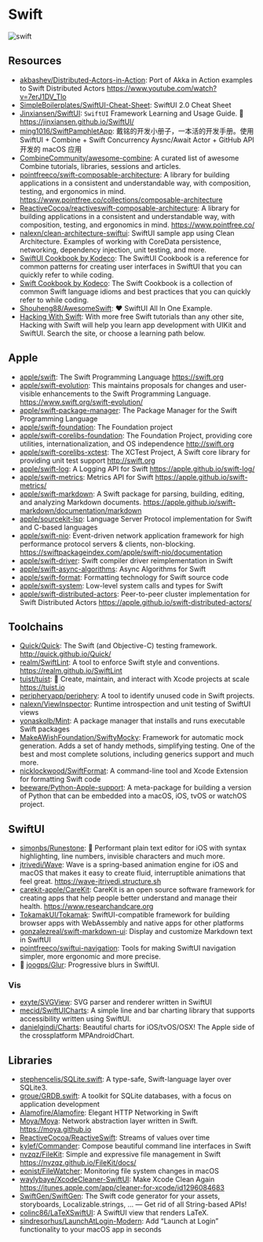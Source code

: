 # Swift

<picture>
  <source media="(prefers-color-scheme: dark)" srcset="https://skillicons.dev/icons?theme=dark&i=swift">
  <img alt="swift" src="https://skillicons.dev/icons?theme=light&i=swift">
</picture>

## Resources

- [akbashev/Distributed-Actors-in-Action](https://github.com/akbashev/Distributed-Actors-in-Action): Port of Akka in Action examples to Swift Distributed Actors <https://www.youtube.com/watch?v=7erJ1DV_Tlo>
- [SimpleBoilerplates/SwiftUI-Cheat-Sheet](https://github.com/SimpleBoilerplates/SwiftUI-Cheat-Sheet): SwiftUI 2.0 Cheat Sheet
- [Jinxiansen/SwiftUI](https://github.com/Jinxiansen/SwiftUI): `SwiftUI` Framework Learning and Usage Guide. 🚀 <https://jinxiansen.github.io/SwiftUI/>
- [ming1016/SwiftPamphletApp](https://github.com/ming1016/SwiftPamphletApp): 戴铭的开发小册子，一本活的开发手册。使用 SwiftUI + Combine + Swift Concurrency Aysnc/Await Actor + GitHub API 开发的 macOS 应用
- [CombineCommunity/awesome-combine](https://github.com/CombineCommunity/awesome-combine): A curated list of awesome Combine tutorials, libraries, sessions and articles.
- [pointfreeco/swift-composable-architecture](https://github.com/pointfreeco/swift-composable-architecture): A library for building applications in a consistent and understandable way, with composition, testing, and ergonomics in mind. <https://www.pointfree.co/collections/composable-architecture>
- [ReactiveCocoa/reactiveswift-composable-architecture](https://github.com/ReactiveCocoa/reactiveswift-composable-architecture): A library for building applications in a consistent and understandable way, with composition, testing, and ergonomics in mind. <https://www.pointfree.co/>
- [nalexn/clean-architecture-swiftui](https://github.com/nalexn/clean-architecture-swiftui): SwiftUI sample app using Clean Architecture. Examples of working with CoreData persistence, networking, dependency injection, unit testing, and more.
- [SwiftUI Cookbook by Kodeco](https://www.kodeco.com/books/swiftui-cookbook): The SwiftUI Cookbook is a reference for common patterns for creating user interfaces in SwiftUI that you can quickly refer to while coding.
- [Swift Cookbook by Kodeco](https://www.kodeco.com/books/swift-cookbook): The Swift Cookbook is a collection of common Swift language idioms and best practices that you can quickly refer to while coding.
- [Shouheng88/AwesomeSwift](https://github.com/Shouheng88/AwesomeSwift): ❤️ SwiftUI All In One Example.
- [Hacking With Swift](https://www.hackingwithswift.com): With more free Swift tutorials than any other site, Hacking with Swift will help you learn app development with UIKit and SwiftUI. Search the site, or choose a learning path below.

## Apple

- [apple/swift](https://github.com/apple/swift): The Swift Programming Language <https://swift.org>
- [apple/swift-evolution](https://github.com/apple/swift-evolution): This maintains proposals for changes and user-visible enhancements to the Swift Programming Language. <https://www.swift.org/swift-evolution/>
- [apple/swift-package-manager](https://github.com/apple/swift-package-manager): The Package Manager for the Swift Programming Language
- [apple/swift-foundation](https://github.com/apple/swift-foundation): The Foundation project
- [apple/swift-corelibs-foundation](https://github.com/apple/swift-corelibs-foundation): The Foundation Project, providing core utilities, internationalization, and OS independence <http://swift.org>
- [apple/swift-corelibs-xctest](https://github.com/apple/swift-corelibs-xctest): The XCTest Project, A Swift core library for providing unit test support <http://swift.org>
- [apple/swift-log](https://github.com/apple/swift-log): A Logging API for Swift <https://apple.github.io/swift-log/>
- [apple/swift-metrics](https://github.com/apple/swift-metrics): Metrics API for Swift <https://apple.github.io/swift-metrics/>
- [apple/swift-markdown](https://github.com/apple/swift-markdown): A Swift package for parsing, building, editing, and analyzing Markdown documents. <https://apple.github.io/swift-markdown/documentation/markdown>
- [apple/sourcekit-lsp](https://github.com/apple/sourcekit-lsp): Language Server Protocol implementation for Swift and C-based languages
- [apple/swift-nio](https://github.com/apple/swift-nio): Event-driven network application framework for high performance protocol servers & clients, non-blocking. <https://swiftpackageindex.com/apple/swift-nio/documentation>
- [apple/swift-driver](https://github.com/apple/swift-driver): Swift compiler driver reimplementation in Swift
- [apple/swift-async-algorithms](https://github.com/apple/swift-async-algorithms): Async Algorithms for Swift
- [apple/swift-format](https://github.com/apple/swift-format): Formatting technology for Swift source code
- [apple/swift-system](https://github.com/apple/swift-system): Low-level system calls and types for Swift
- [apple/swift-distributed-actors](https://github.com/apple/swift-distributed-actors): Peer-to-peer cluster implementation for Swift Distributed Actors <https://apple.github.io/swift-distributed-actors/>

## Toolchains

- [Quick/Quick](https://github.com/Quick/Quick): The Swift (and Objective-C) testing framework. <http://quick.github.io/Quick/>
- [realm/SwiftLint](https://github.com/realm/SwiftLint): A tool to enforce Swift style and conventions. <https://realm.github.io/SwiftLint>
- [tuist/tuist](https://github.com/tuist/tuist): 🚀 Create, maintain, and interact with Xcode projects at scale <https://tuist.io>
- [peripheryapp/periphery](https://github.com/peripheryapp/periphery): A tool to identify unused code in Swift projects.
- [nalexn/ViewInspector](https://github.com/nalexn/ViewInspector): Runtime introspection and unit testing of SwiftUI views
- [yonaskolb/Mint](https://github.com/yonaskolb/Mint): A package manager that installs and runs executable Swift packages
- [MakeAWishFoundation/SwiftyMocky](https://github.com/MakeAWishFoundation/SwiftyMocky): Framework for automatic mock generation. Adds a set of handy methods, simplifying testing. One of the best and most complete solutions, including generics support and much more.
- [nicklockwood/SwiftFormat](https://github.com/nicklockwood/SwiftFormat): A command-line tool and Xcode Extension for formatting Swift code
- [beeware/Python-Apple-support](https://github.com/beeware/Python-Apple-support): A meta-package for building a version of Python that can be embedded into a macOS, iOS, tvOS or watchOS project.

## SwiftUI

- [simonbs/Runestone](https://github.com/simonbs/Runestone): 📝 Performant plain text editor for iOS with syntax highlighting, line numbers, invisible characters and much more.
- [jtrivedi/Wave](https://github.com/jtrivedi/Wave): Wave is a spring-based animation engine for iOS and macOS that makes it easy to create fluid, interruptible animations that feel great. <https://wave-jtrivedi.structure.sh>
- [carekit-apple/CareKit](https://github.com/carekit-apple/CareKit): CareKit is an open source software framework for creating apps that help people better understand and manage their health. <https://www.researchandcare.org>
- [TokamakUI/Tokamak](https://github.com/TokamakUI/Tokamak): SwiftUI-compatible framework for building browser apps with WebAssembly and native apps for other platforms
- [gonzalezreal/swift-markdown-ui](https://github.com/gonzalezreal/swift-markdown-ui): Display and customize Markdown text in SwiftUI
- [pointfreeco/swiftui-navigation](https://github.com/pointfreeco/swiftui-navigation): Tools for making SwiftUI navigation simpler, more ergonomic and more precise.
- 🌟 [joogps/Glur](https://github.com/joogps/Glur): Progressive blurs in SwiftUI.

### Vis

- [exyte/SVGView](https://github.com/exyte/SVGView): SVG parser and renderer written in SwiftUI
- [mecid/SwiftUICharts](https://github.com/mecid/SwiftUICharts): A simple line and bar charting library that supports accessibility written using SwiftUI.
- [danielgindi/Charts](https://github.com/danielgindi/Charts): Beautiful charts for iOS/tvOS/OSX! The Apple side of the crossplatform MPAndroidChart.

## Libraries

- [stephencelis/SQLite.swift](https://github.com/stephencelis/SQLite.swift): A type-safe, Swift-language layer over SQLite3.
- [groue/GRDB.swift](https://github.com/groue/GRDB.swift): A toolkit for SQLite databases, with a focus on application development
- [Alamofire/Alamofire](https://github.com/Alamofire/Alamofire): Elegant HTTP Networking in Swift
- [Moya/Moya](https://github.com/Moya/Moya): Network abstraction layer written in Swift. <https://moya.github.io>
- [ReactiveCocoa/ReactiveSwift](https://github.com/ReactiveCocoa/ReactiveSwift): Streams of values over time
- [kylef/Commander](https://github.com/kylef/Commander): Compose beautiful command line interfaces in Swift
- [nvzqz/FileKit](https://github.com/nvzqz/FileKit): Simple and expressive file management in Swift <https://nvzqz.github.io/FileKit/docs/>
- [eonist/FileWatcher](https://github.com/eonist/FileWatcher): Monitoring file system changes in macOS
- [waylybaye/XcodeCleaner-SwiftUI](https://github.com/waylybaye/XcodeCleaner-SwiftUI): Make Xcode Clean Again <https://itunes.apple.com/app/cleaner-for-xcode/id1296084683>
- [SwiftGen/SwiftGen](https://github.com/SwiftGen/SwiftGen): The Swift code generator for your assets, storyboards, Localizable.strings, … — Get rid of all String-based APIs!
- [colinc86/LaTeXSwiftUI](https://github.com/colinc86/LaTeXSwiftUI): A SwiftUI view that renders LaTeX.
- [sindresorhus/LaunchAtLogin-Modern](https://github.com/sindresorhus/LaunchAtLogin-Modern): Add “Launch at Login” functionality to your macOS app in seconds
